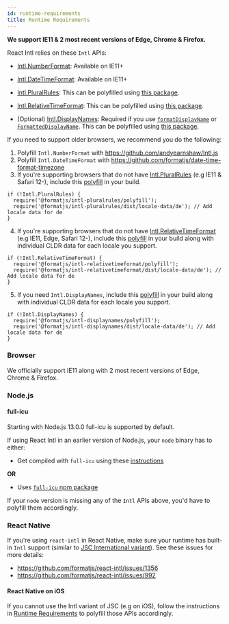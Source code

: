 ```yaml
---
id: runtime-requirements
title: Runtime Requirements
---
```


**We support IE11 & 2 most recent versions of Edge, Chrome & Firefox.**

React Intl relies on these `Intl` APIs:

- [Intl.NumberFormat](https://developer.mozilla.org/en-US/docs/Web/JavaScript/Reference/Global_Objects/NumberFormat): Available on IE11+
- [Intl.DateTimeFormat](https://developer.mozilla.org/en-US/docs/Web/JavaScript/Reference/Global_Objects/DateTimeFormat): Available on IE11+
- [Intl.PluralRules](https://developer.mozilla.org/en-US/docs/Web/JavaScript/Reference/Global_Objects/PluralRules): This can be polyfilled using [this package](https://www.npmjs.com/package/@formatjs/intl-pluralrules).
- [Intl.RelativeTimeFormat](https://developer.mozilla.org/en-US/docs/Web/JavaScript/Reference/Global_Objects/RelativeTimeFormat): This can be polyfilled using [this package](https://www.npmjs.com/package/@formatjs/intl-relativetimeformat).
- (Optional) [Intl.DisplayNames][displaynames-spec]: Required if you use [`formatDisplayName`](API.md#formatdisplayname)
  or [`FormattedDisplayName`](Components.md#formatteddisplayname). This can be polyfilled using [this package][displaynames-polyfill].

  [displaynames-spec]: https://tc39.es/proposal-intl-displaynames/
  [displaynames-polyfill]: https://www.npmjs.com/package/@formatjs/intl-displaynames

If you need to support older browsers, we recommend you do the following:

1. Polyfill `Intl.NumberFormat` with https://github.com/andyearnshaw/Intl.js
2. Polyfill `Intl.DateTimeFormat` with https://github.com/formatjs/date-time-format-timezone
3. If you're supporting browsers that do not have [Intl.PluralRules](https://developer.mozilla.org/en-US/docs/Web/JavaScript/Reference/Global_Objects/PluralRules) (e.g IE11 & Safari 12-), include this [polyfill](https://www.npmjs.com/package/@formatjs/intl-pluralrules) in your build.

```tsx
if (!Intl.PluralRules) {
  require('@formatjs/intl-pluralrules/polyfill');
  require('@formatjs/intl-pluralrules/dist/locale-data/de'); // Add locale data for de
}
```

4. If you're supporting browsers that do not have [Intl.RelativeTimeFormat](https://developer.mozilla.org/en-US/docs/Web/JavaScript/Reference/Global_Objects/RelativeTimeFormat) (e.g IE11, Edge, Safari 12-), include this [polyfill](https://www.npmjs.com/package/@formatjs/intl-relativetimeformat) in your build along with individual CLDR data for each locale you support.

```tsx
if (!Intl.RelativeTimeFormat) {
  require('@formatjs/intl-relativetimeformat/polyfill');
  require('@formatjs/intl-relativetimeformat/dist/locale-data/de'); // Add locale data for de
}
```

5. If you need `Intl.DisplayNames`, include this [polyfill][displaynames-polyfill] in your build along
   with individual CLDR data for each locale you support.

```tsx
if (!Intl.DisplayNames) {
  require('@formatjs/intl-displaynames/polyfill');
  require('@formatjs/intl-displaynames/dist/locale-data/de'); // Add locale data for de
}
```

### Browser

We officially support IE11 along with 2 most recent versions of Edge, Chrome & Firefox.

### Node.js

#### full-icu

Starting with Node.js 13.0.0 full-icu is supported by default.

If using React Intl in an earlier version of Node.js, your `node` binary has to either:

- Get compiled with `full-icu` using these [instructions](https://nodejs.org/api/intl.html)

**OR**

- Uses [`full-icu` npm package](https://www.npmjs.com/package/full-icu)

If your `node` version is missing any of the `Intl` APIs above, you'd have to polyfill them accordingly.

### React Native

If you're using `react-intl` in React Native, make sure your runtime has built-in `Intl` support (similar to [JSC International variant](https://github.com/react-native-community/jsc-android-buildscripts#international-variant)). See these issues for more details:

- https://github.com/formatjs/react-intl/issues/1356
- https://github.com/formatjs/react-intl/issues/992

#### React Native on iOS

If you cannot use the Intl variant of JSC (e.g on iOS), follow the instructions in [Runtime Requirements](#runtime-requirements) to polyfill those APIs accordingly.
